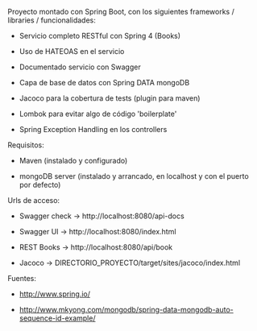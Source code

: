 Proyecto montado con Spring Boot, con los siguientes frameworks / libraries / funcionalidades:

 - Servicio completo RESTful con Spring 4 (Books)

 - Uso de HATEOAS en el servicio

 - Documentado servicio con Swagger

 - Capa de base de datos con Spring DATA mongoDB

 - Jacoco para la cobertura de tests (plugin para maven)

 - Lombok para evitar algo de código 'boilerplate'

 - Spring Exception Handling en los controllers



 Requisitos:

 - Maven (instalado y configurado)

 - mongoDB server (instalado y arrancado, en localhost y con el puerto por defecto)



Urls de acceso:

 - Swagger check -> http://localhost:8080/api-docs

 - Swagger UI    -> http://localhost:8080/index.html

 - REST Books    -> http://localhost:8080/api/book

 - Jacoco        -> DIRECTORIO_PROYECTO/target/sites/jacoco/index.html



Fuentes:

 - http://www.spring.io/

 - http://www.mkyong.com/mongodb/spring-data-mongodb-auto-sequence-id-example/



